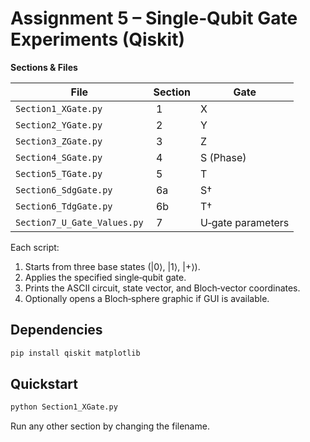 # Assignment 5 – Single‑Qubit Gate Experiments (Qiskit)

**Sections & Files**

| File | Section | Gate |
|------|---------|------|
| `Section1_XGate.py` | 1 | X |
| `Section2_YGate.py` | 2 | Y |
| `Section3_ZGate.py` | 3 | Z |
| `Section4_SGate.py` | 4 | S (Phase) |
| `Section5_TGate.py` | 5 | T |
| `Section6_SdgGate.py` | 6a | S† |
| `Section6_TdgGate.py` | 6b | T† |
| `Section7_U_Gate_Values.py` | 7 | U‑gate parameters |

Each script:

1. Starts from three base states (|0⟩, |1⟩, |+⟩).
2. Applies the specified single‑qubit gate.
3. Prints the ASCII circuit, state vector, and Bloch‑vector coordinates.
4. Optionally opens a Bloch‑sphere graphic if GUI is available.

## Dependencies

```bash
pip install qiskit matplotlib
```

## Quickstart

```bash
python Section1_XGate.py
```

Run any other section by changing the filename.
